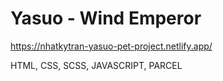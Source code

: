 # Yasuo - Wind Emperor

https://nhatkytran-yasuo-pet-project.netlify.app/

HTML, CSS, SCSS, JAVASCRIPT, PARCEL
